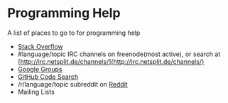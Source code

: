 Programming Help
===============

A list of places to go to for programming help

* [Stack Overflow](http://stackoverflow.com)
* #language/topic IRC channels on freenode(most active), or search at  [http://irc.netsplit.de/channels/](http://irc.netsplit.de/channels/)
* [Google Groups](http://groups.google.com)
* [GitHub Code Search](https://github.com/search)
* /r/language/topic subreddit on [Reddit](http://reddit.com)
* Mailing Lists

